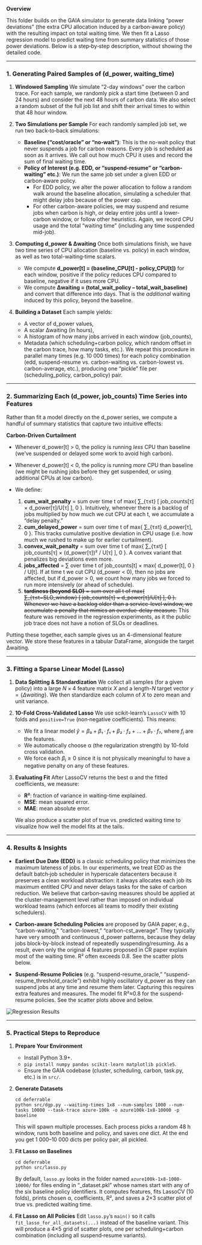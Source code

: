 **Overview**

This folder builds on the GAIA simulator to generate data linking “power deviations” (the extra CPU allocation induced by a carbon‐aware policy) with the resulting impact on total waiting time. We then fit a Lasso regression model to predict waiting time from summary statistics of those power deviations. Below is a step‐by‐step description, without showing the detailed code.

---

### 1. Generating Paired Samples of (d_power, waiting\_time)

1. **Windowed Sampling**
   We simulate “2-day windows” over the carbon trace. For each sample, we randomly pick a start time (between 0 and 24 hours) and consider the next 48 hours of carbon data. We also select a random subset of the full job list and shift their arrival times to within that 48 hour window. 

2. **Two Simulations per Sample**
   For each randomly sampled job set, we run two back‐to‐back simulations:

   * **Baseline (“cost/oracle” or “no‐wait”)**: This is the no-wait policy that never suspends a job for carbon reasons. Every job is scheduled as soon as it arrives. We call out how much CPU it uses and record the sum of final waiting time.
   * **Policy of Interest (e.g. EDD, or “suspend-resume” or “carbon-waiting” etc.)**: We run the same job set under a given EDD or carbon‐aware policy. 
      * For EDD policy, we alter the power allocation to follow a random walk around the baseline allocation, simulating a scheduler that might delay jobs because of the power cap.
      * For other carbon-aware policies, we may suspend and resume jobs when carbon is high, or delay entire jobs until a lower‐carbon window, or follow other heuristics. Again, we record CPU usage and the total “waiting time” (including any time suspended mid-job).

3. **Computing d_power & Δwaiting**
   Once both simulations finish, we have two time series of CPU allocation (baseline vs. policy) in each window, as well as two total-waiting‐time scalars.

   * We compute **d_power\[t] = (baseline\_CPU\[t] - policy\_CPU\[t])** for each window, positive if the policy reduces CPU compared to baseline, negative if it uses more CPU.
   * We compute **Δwaiting = (total\_wait\_policy – total\_wait\_baseline)** and convert that difference into days. That is the *additional* waiting induced by this policy, beyond the baseline.

5. **Building a Dataset**
   Each sample yields:

   * A vector of d_power values,
   * A scalar Δwaiting (in hours),
   * A histogram of how many jobs arrived in each window (job\_counts),
   * Metadata (which scheduling+carbon policy, which random offset in the carbon trace, how many tasks, etc.).
     We repeat this procedure in parallel many times (e.g. 10 000 times) for each policy combination (edd, suspend-resume vs. carbon-waiting vs. carbon-lowest vs. carbon-average, etc.), producing one “pickle” file per (scheduling\_policy, carbon\_policy) pair.

---

### 2. Summarizing Each (d_power, job\_counts) Time Series into Features

Rather than fit a model directly on the d_power series, we compute a handful of summary statistics that capture two intuitive effects:

**Carbon‐Driven Curtailment**

   * Whenever d_power\[t] > 0, the policy is running *less* CPU than baseline (we’ve suspended or delayed some work to avoid high carbon).
   * Whenever d_power\[t] < 0, the policy is running *more* CPU than baseline (we might be rushing jobs before they get suspended, or using additional CPUs at low carbon).
   * We define:

     1. **cum\_wait\_penalty** = sum over time t of max{ ∑\_{τ≤t} \[ job\_counts\[τ] × d_power\[τ]/U\[τ] ], 0 }.  Intuitively, whenever there is a backlog of jobs multiplied by how much we cut CPU at each t, we accumulate a “delay penalty.”
     2. **cum\_delayed\_power** = sum over time t of max{ ∑\_{τ≤t} d_power\[τ], 0 }.  This tracks cumulative positive deviation in CPU usage (i.e. how much we rushed to make up for earlier curtailment).
     3. **convex\_wait\_penalty** = sum over time t of max{ ∑\_{τ≤t} \[ job\_counts\[τ] × (d_power\[τ])² / U\[τ] ], 0 }.  A convex variant that penalizes big deviations even more.
     4. **jobs\_affected** = ∑ over time t of job\_counts\[t] × max{ d_power\[t], 0 } / U\[t].  If at time t we cut CPU (d_power < 0), then no jobs are affected, but if d_power > 0, we count how many jobs we forced to run more intensively (or ahead of schedule).
     5. ~~**tardiness (beyond SLO)** = sum over all t of max{ ∑\_{τ≤t−SLO\_window} \[ job\_counts\[τ] × d_power\[τ]/U\[τ] ], 0 }.  Whenever we have a backlog older than a service-level window, we accumulate a penalty that mimics an overdue-delay measure.~~ This feature was removed in the regression experiments, as it the public job trace does not have a notion of SLOs or deadlines.

Putting these together, each sample gives us an 4-dimensional feature vector. We store these features in a tabular DataFrame, alongside the target Δwaiting.

---

### 3. Fitting a Sparse Linear Model (Lasso)

1. **Data Splitting & Standardization**
   We collect all samples (for a given policy) into a large $N×4$ feature matrix $X$ and a length-$N$ target vector $y=\{\Delta waiting\}$. We then standardize each column of $X$ to zero mean and unit variance.

2. **10-Fold Cross-Validated Lasso**
   We use scikit-learn’s `LassoCV` with 10 folds and `positive=True` (non‐negative coefficients). This means:

   * We fit a linear model $ŷ = β₀ + β₁·f₁ + β₂·f₂ + … + β₇·f₇$, where $f_i$ are the features.
   * We automatically choose α (the regularization strength) by 10-fold cross validation.
   * We force each $β_i ≥ 0$ since it is not physically meaningful to have a negative penalty on any of these features.

3. **Evaluating Fit**
   After LassoCV returns the best α and the fitted coefficients, we measure:

   * **R²**: fraction of variance in waiting-time explained.
   * **MSE**: mean squared error.
   * **MAE**: mean absolute error.

   We also produce a scatter plot of true vs. predicted waiting time to visualize how well the model fits at the tails.

---

### 4. Results & Insights

* **Earliest Due Date (EDD)** is a classic scheduling policy that minimizes the maximum lateness of jobs. In our experiments, we treat EDD as the default batch‐job scheduler in hyperscale datacenters because it preserves a clean workload abstraction: it always allocates each job its maximum entitled CPU and never delays tasks for the sake of carbon reduction. We believe that carbon‐saving measures should be applied at the cluster-management level rather than imposed on individual workload teams (which enforces all teams to modify their existing schedulers).

* **Carbon-aware Scheduling Policies** are proposed by GAIA paper, e.g., “carbon-waiting,” “carbon-lowest,” “carbon-cst\_average”. They typically have very smooth and continuous d_power patterns, because they delay jobs block-by-block instead of repeatedly suspending/resuming. As a result, even only the original 4 features proposed in CR paper explain most of the waiting time. R² often exceeds 0.8. See the scatter plots below.

* **Suspend-Resume Policies** (e.g. “suspend-resume\_oracle,” “suspend-resume\_threshold\_oracle”) exhibit highly oscillatory d_power as they can suspend jobs at any time and resume them later. Capturing this requires extra features and measures. The model fit R²≈0.8 for the suspend-resume policies. See the scatter plots above and below.
 
![Regression Results](./plots/lasso_scatter_baseline.png)

---

### 5. Practical Steps to Reproduce

1. **Prepare Your Environment**

   * Install Python 3.9+.
   * `pip install numpy pandas scikit-learn matplotlib pickle5`.
   * Ensure the GAIA codebase (cluster, scheduling, carbon, task.py, etc.) is in `src/`.

2. **Generate Datasets**

   ```
   cd deferrable
   python src/dgp.py --waiting-times 1x8 --num-samples 1000 --num-tasks 10000 --task-trace azure-100k -o azure100k-1x8-10000 -p baseline
   ```

   This will spawn multiple processes. Each process picks a random 48 h window, runs both baseline and policy, and saves one dict. At the end you get 1 000–10 000 dicts per policy pair, all pickled.

3. **Fit Lasso on Baselines**

   ```
   cd deferrable
   python src/lasso.py
   ```

   By default, `lasso.py` looks in the folder named `azure100k-1x8-1000-10000/` for files ending in “\_dataset.pkl” whose names start with any of the six baseline policy identifiers. It computes features, fits LassoCV (10 folds), prints chosen α, coefficients, R², and saves a 2×3 scatter plot of true vs. predicted waiting time.

4. **Fit Lasso on All Policies**
   Edit `lasso.py`’s `main()` so it calls `fit_lasso_for_all_datasets(...)` instead of the baseline variant. This will produce a 4×5 grid of scatter plots, one per scheduling+carbon combination (including all suspend‐resume variants).

